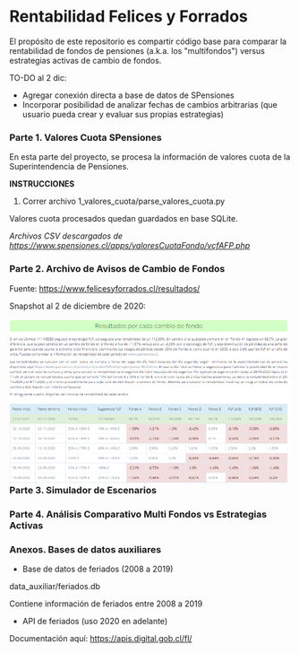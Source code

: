 # Rentabilidad Felices y Forrados

El propósito de este repositorio es compartir código base para comparar la rentabilidad de fondos de pensiones (a.k.a. los "multifondos") versus estrategias activas de cambio de fondos.

TO-DO al 2 dic:
- Agregar conexión directa a base de datos de SPensiones
- Incorporar posibilidad de analizar fechas de cambios arbitrarias (que usuario pueda crear y evaluar sus propias estrategias)


### Parte 1. Valores Cuota SPensiones

En esta parte del proyecto, se procesa la información de valores cuota de la Superintendencia de Pensiones. 

**INSTRUCCIONES**

1. Correr archivo 1_valores_cuota/parse_valores_cuota.py

Valores cuota procesados quedan guardados en base SQLite.


*Archivos CSV descargados de https://www.spensiones.cl/apps/valoresCuotaFondo/vcfAFP.php*



### Parte 2. Archivo de Avisos de Cambio de Fondos

Fuente: https://www.felicesyforrados.cl/resultados/

Snapshot al 2 de diciembre de 2020:

<img src="/data_auxiliar/snapshot_20201202.PNG"
     alt="snapshot"
     style="float: left; margin-right: 10px;" />



### Parte 3. Simulador de Escenarios

### Parte 4. Análisis Comparativo Multi Fondos vs Estrategias Activas

### Anexos. Bases de datos auxiliares

- Base de datos de feriados (2008 a 2019)

data_auxiliar/feriados.db

Contiene información de feriados entre 2008 a 2019


- API de feriados (uso 2020 en adelante)

Documentación aquí: https://apis.digital.gob.cl/fl/

